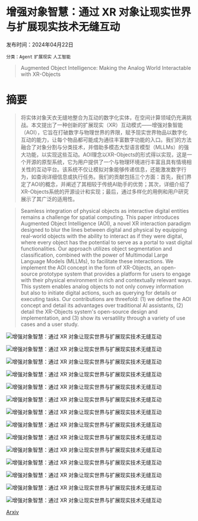 # 增强对象智慧：通过 XR 对象让现实世界与扩展现实技术无缝互动

发布时间：2024年04月22日

`分类：Agent` `扩展现实` `人工智能`

> Augmented Object Intelligence: Making the Analog World Interactable with XR-Objects

# 摘要

> 将实体对象天衣无缝地整合为互动的数字化实体，在空间计算领域仍充满挑战。本文提出了一种创新的扩展现实（XR）互动模式——增强对象智能（AOI），它旨在打破数字与物理世界的界限，赋予现实世界物品以数字化互动的能力，让每个物品都可能成为通往丰富数字功能的入口。我们的方法融合了对象分割与分类技术，并借助多模态大型语言模型（MLLMs）的强大功能，以实现这些互动。AOI理念以XR-Objects的形式得以实现，这是一个开源的原型系统，它为用户提供了一个与物理环境进行丰富且具有情境相关性的互动平台。该系统不仅让模拟对象能够传递信息，还能激发数字行为，如查询详细信息或执行任务。我们的贡献包括三个方面：首先，我们界定了AOI的概念，并阐述了其相较于传统AI助手的优势；其次，详细介绍了XR-Objects系统的开源设计和实现；最后，通过多样化的用例和用户研究展示了其广泛的适用性。

> Seamless integration of physical objects as interactive digital entities remains a challenge for spatial computing. This paper introduces Augmented Object Intelligence (AOI), a novel XR interaction paradigm designed to blur the lines between digital and physical by equipping real-world objects with the ability to interact as if they were digital, where every object has the potential to serve as a portal to vast digital functionalities. Our approach utilizes object segmentation and classification, combined with the power of Multimodal Large Language Models (MLLMs), to facilitate these interactions. We implement the AOI concept in the form of XR-Objects, an open-source prototype system that provides a platform for users to engage with their physical environment in rich and contextually relevant ways. This system enables analog objects to not only convey information but also to initiate digital actions, such as querying for details or executing tasks. Our contributions are threefold: (1) we define the AOI concept and detail its advantages over traditional AI assistants, (2) detail the XR-Objects system's open-source design and implementation, and (3) show its versatility through a variety of use cases and a user study.

![增强对象智慧：通过 XR 对象让现实世界与扩展现实技术无缝互动](../../../paper_images/2404.13274/x1.png)

![增强对象智慧：通过 XR 对象让现实世界与扩展现实技术无缝互动](../../../paper_images/2404.13274/x2.png)

![增强对象智慧：通过 XR 对象让现实世界与扩展现实技术无缝互动](../../../paper_images/2404.13274/x3.png)

![增强对象智慧：通过 XR 对象让现实世界与扩展现实技术无缝互动](../../../paper_images/2404.13274/x4.png)

![增强对象智慧：通过 XR 对象让现实世界与扩展现实技术无缝互动](../../../paper_images/2404.13274/x5.png)

![增强对象智慧：通过 XR 对象让现实世界与扩展现实技术无缝互动](../../../paper_images/2404.13274/F6study-setup.png)

![增强对象智慧：通过 XR 对象让现实世界与扩展现实技术无缝互动](../../../paper_images/2404.13274/x7.png)

![增强对象智慧：通过 XR 对象让现实世界与扩展现实技术无缝互动](../../../paper_images/2404.13274/x8.png)

![增强对象智慧：通过 XR 对象让现实世界与扩展现实技术无缝互动](../../../paper_images/2404.13274/x9.png)

![增强对象智慧：通过 XR 对象让现实世界与扩展现实技术无缝互动](../../../paper_images/2404.13274/x10.png)

![增强对象智慧：通过 XR 对象让现实世界与扩展现实技术无缝互动](../../../paper_images/2404.13274/F11discover.png)

![增强对象智慧：通过 XR 对象让现实世界与扩展现实技术无缝互动](../../../paper_images/2404.13274/F12productivity.png)

![增强对象智慧：通过 XR 对象让现实世界与扩展现实技术无缝互动](../../../paper_images/2404.13274/F13learning.png)

![增强对象智慧：通过 XR 对象让现实世界与扩展现实技术无缝互动](../../../paper_images/2404.13274/F14IOT.png)

[Arxiv](https://arxiv.org/abs/2404.13274)